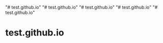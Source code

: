 "# test.github.io" 
"# test.github.io" 
"# test.github.io" 
"# test.github.io" 
"# test.github.io" 
# test.github.io
